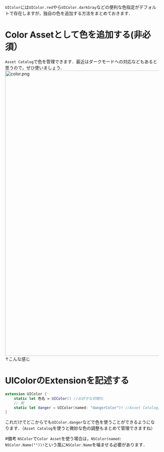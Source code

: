 <!-- title:Swift：UIColorの色指定に独自色を追加する -->
`UIColor`には`UIColor.red`やら`UIColor.darkGray`などの便利な色指定がデフォルトで存在しますが，独自の色を追加する方法をまとめておきます．

# Color Assetとして色を追加する(非必須）
`Asset Catalog`で色を管理できます．最近はダークモードへの対応などもあると思うので，ぜひ使いましょう．
<img width="933" alt="color.png" src="https://qiita-image-store.s3.ap-northeast-1.amazonaws.com/0/67153/41228bb8-1018-0579-6715-3160acc497ef.png">
↑こんな感じ

# UIColorのExtensionを記述する

```swift
extension UIColor {
    static let 色名 = UIColor() //お好きな初期化
    // 例
    static let danger = UIColor(named: "dangerColor")! //Asset Catalogに登録した名前
}
```

これだけでどこからでも`UIColor.danger`などで色を使うことができるようになります．（`Asset Catalog`を使うと微妙な色の調整もまとめて管理できますね）

#備考
`NSColor`で`Color Asset`を使う場合は，`NSColor(named: NSColor.Name(""))!`という風に`NSColor.Name`を噛ませる必要があります．
